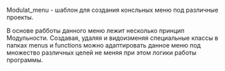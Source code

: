 Modulat_menu - шаблон для создания консльных меню под различные проекты. 

В основе рабботы данного меню лежит несколько принцип Модульности. Создавая, удаляя и видоизменяя специальные классы в папках menus и functions 
можно адаптировать данное меню под множество различных целей не меняя при этом логики работы программы.


